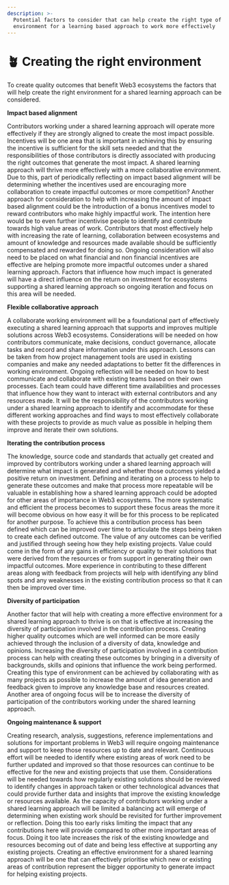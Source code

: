 ```yaml
---
description: >-
  Potential factors to consider that can help create the right type of
  environment for a learning based approach to work more effectively
---
```


# 🪴 Creating the right environment

To create quality outcomes that benefit Web3 ecosystems the factors that will help create the right environment for a shared learning approach can be considered.



**Impact based alignment**

Contributors working under a shared learning approach will operate more effectively if they are strongly aligned to create the most impact possible. Incentives will be one area that is important in achieving this by ensuring the incentive is sufficient for the skill sets needed and that the responsibilities of those contributors is directly associated with producing the right outcomes that generate the most impact. A shared learning approach will thrive more effectively with a more collaborative environment. Due to this, part of periodically reflecting on impact based alignment will be determining whether the incentives used are encouraging more collaboration to create impactful outcomes or more competition? Another approach for consideration to help with increasing the amount of impact based alignment could be the introduction of a bonus incentives model to reward contributors who make highly impactful work. The intention here would be to even further incentivise people to identify and contribute towards high value areas of work. Contributors that most effectively help with increasing the rate of learning, collaboration between ecosystems and amount of knowledge and resources made available should be sufficiently compensated and rewarded for doing so. Ongoing consideration will also need to be placed on what financial and non financial incentives are effective are helping promote more impactful outcomes under a shared learning approach. Factors that influence how much impact is generated will have a direct influence on the return on investment for ecosystems supporting a shared learning approach so ongoing iteration and focus on this area will be needed.



**Flexible collaborative approach**

A collaborate working environment will be a foundational part of effectively executing a shared learning approach that supports and improves multiple solutions across Web3 ecosystems. Considerations will be needed on how contributors communicate, make decisions, conduct governance, allocate tasks and record and share information under this approach. Lessons can be taken from how project management tools are used in existing companies and make any needed adaptations to better fit the differences in working environment. Ongoing reflection will be needed on how to best communicate and collaborate with existing teams based on their own processes. Each team could have different time availabilities and processes that influence how they want to interact with external contributors and any resources made. It will be the responsibility of the contributors working under a shared learning approach to identify and accommodate for these different working approaches and find ways to most effectively collaborate with these projects to provide as much value as possible in helping them improve and iterate their own solutions.



**Iterating the contribution process**

The knowledge, source code and standards that actually get created and improved by contributors working under a shared learning approach will determine what impact is generated and whether those outcomes yielded a positive return on investment. Defining and iterating on a process to help to generate these outcomes and make that process more repeatable will be valuable in establishing how a shared learning approach could be adopted for other areas of importance in Web3 ecosystems. The more systematic and efficient the process becomes to support these focus areas the more it will become obvious on how easy it will be for this process to be replicated for another purpose. To achieve this a contribution process has been defined which can be improved over time to articulate the steps being taken to create each defined outcome. The value of any outcomes can be verified and justified through seeing how they help existing projects. Value could come in the form of any gains in efficiency or quality to their solutions that were derived from the resources or from support in generating their own impactful outcomes. More experience in contributing to these different areas along with feedback from projects will help with identifying any blind spots and any weaknesses in the existing contribution process so that it can then be improved over time.



**Diversity of participation**

Another factor that will help with creating a more effective environment for a shared learning approach to thrive is on that is effective at increasing the diversity of participation involved in the contribution process. Creating higher quality outcomes which are well informed can be more easily achieved through the inclusion of a diversity of data, knowledge and opinions. Increasing the diversity of participation involved in a contribution process can help with creating these outcomes by bringing in a diversity of backgrounds, skills and opinions that influence the work being performed. Creating this type of environment can be achieved by collaborating with as many projects as possible to increase the amount of idea generation and feedback given to improve any knowledge base and resources created. Another area of ongoing focus will be to increase the diversity of participation of the contributors working under the shared learning approach.



**Ongoing maintenance & support**

Creating research, analysis, suggestions, reference implementations and solutions for important problems in Web3 will require ongoing maintenance and support to keep those resources up to date and relevant. Continuous effort will be needed to identify where existing areas of work need to be further updated and improved so that those resources can continue to be effective for the new and existing projects that use them. Considerations will be needed towards how regularly existing solutions should be reviewed to identify changes in approach taken or other technological advances that could provide further data and insights that improve the existing knowledge or resources available. As the capacity of contributors working under a shared learning approach will be limited a balancing act will emerge of determining when existing work should be revisited for further improvement or reflection. Doing this too early risks limiting the impact that any contributions here will provide compared to other more important areas of focus. Doing it too late increases the risk of the existing knowledge and resources becoming out of date and being less effective at supporting any existing projects. Creating an effective environment for a shared learning approach will be one that can effectively prioritise which new or existing areas of contribution represent the bigger opportunity to generate impact for helping existing projects.
